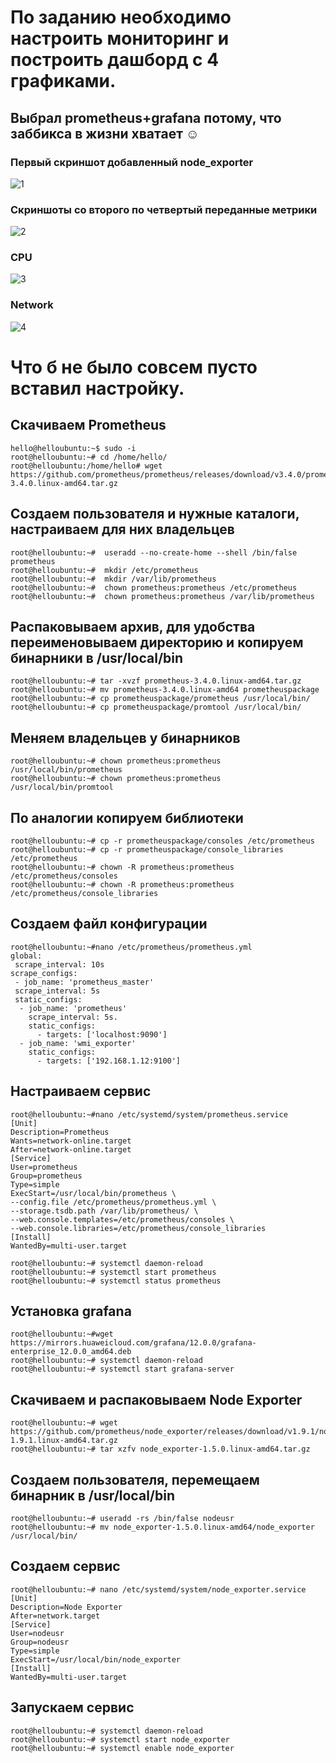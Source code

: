 # По заданию необходимо настроить мониторинг и построить дашборд с 4 графиками.
## Выбрал prometheus+grafana потому, что заббикса в жизни хватает ☺ 

### Первый скриншот добавленный node_exporter
![1](screen/1.png)
### Скриншоты со второго по четвертый переданные метрики 
![2](screen/2.png)
### CPU
![3](screen/3.png)
### Network
![4](screen/4.png)

# Что б не было совсем пусто вставил настройку. 
## Cкачиваем Prometheus
```
hello@helloubuntu:~$ sudo -i
root@helloubuntu:~# cd /home/hello/
root@helloubuntu:/home/hello# wget https://github.com/prometheus/prometheus/releases/download/v3.4.0/prometheus-3.4.0.linux-amd64.tar.gz
```
## Создаем пользователя и нужные каталоги, настраиваем для них владельцев
```
root@helloubuntu:~#  useradd --no-create-home --shell /bin/false prometheus
root@helloubuntu:~#  mkdir /etc/prometheus
root@helloubuntu:~#  mkdir /var/lib/prometheus
root@helloubuntu:~#  chown prometheus:prometheus /etc/prometheus
root@helloubuntu:~#  chown prometheus:prometheus /var/lib/prometheus
```
## Распаковываем архив, для удобства переименовываем директорию и копируем бинарники в /usr/local/bin
```
root@helloubuntu:~# tar -xvzf prometheus-3.4.0.linux-amd64.tar.gz
root@helloubuntu:~# mv prometheus-3.4.0.linux-amd64 prometheuspackage
root@helloubuntu:~# cp prometheuspackage/prometheus /usr/local/bin/
root@helloubuntu:~# cp prometheuspackage/promtool /usr/local/bin/
```
## Меняем владельцев у бинарников
```
root@helloubuntu:~# chown prometheus:prometheus /usr/local/bin/prometheus
root@helloubuntu:~# chown prometheus:prometheus /usr/local/bin/promtool
```
## По аналогии копируем библиотеки
```
root@helloubuntu:~# cp -r prometheuspackage/consoles /etc/prometheus
root@helloubuntu:~# cp -r prometheuspackage/console_libraries /etc/prometheus
root@helloubuntu:~# chown -R prometheus:prometheus /etc/prometheus/consoles
root@helloubuntu:~# chown -R prometheus:prometheus /etc/prometheus/console_libraries
```
## Создаем файл конфигурации
```
root@helloubuntu:~#nano /etc/prometheus/prometheus.yml
global:
 scrape_interval: 10s
scrape_configs:
 - job_name: 'prometheus_master'
 scrape_interval: 5s
 static_configs:
  - job_name: 'prometheus'
    scrape_interval: 5s.
    static_configs:
      - targets: ['localhost:9090']
  - job_name: 'wmi_exporter'
    static_configs:
      - targets: ['192.168.1.12:9100']
```
## Настраиваем сервис
```
root@helloubuntu:~#nano /etc/systemd/system/prometheus.service
[Unit]
Description=Prometheus
Wants=network-online.target
After=network-online.target
[Service]
User=prometheus
Group=prometheus
Type=simple
ExecStart=/usr/local/bin/prometheus \
--config.file /etc/prometheus/prometheus.yml \
--storage.tsdb.path /var/lib/prometheus/ \
--web.console.templates=/etc/prometheus/consoles \
--web.console.libraries=/etc/prometheus/console_libraries
[Install]
WantedBy=multi-user.target
```
```
root@helloubuntu:~# systemctl daemon-reload
root@helloubuntu:~# systemctl start prometheus
root@helloubuntu:~# systemctl status prometheus
```
## Установка grafana
```
root@helloubuntu:~#wget https://mirrors.huaweicloud.com/grafana/12.0.0/grafana-enterprise_12.0.0_amd64.deb
root@helloubuntu:~# systemctl daemon-reload
root@helloubuntu:~# systemctl start grafana-server
```
## Скачиваем и распаковываем Node Exporter
```
root@helloubuntu:~# wget https://github.com/prometheus/node_exporter/releases/download/v1.9.1/node_exporter-1.9.1.linux-amd64.tar.gz
root@helloubuntu:~# tar xzfv node_exporter-1.5.0.linux-amd64.tar.gz
```
## Создаем пользователя, перемещаем бинарник в /usr/local/bin
```
root@helloubuntu:~# useradd -rs /bin/false nodeusr
root@helloubuntu:~# mv node_exporter-1.5.0.linux-amd64/node_exporter /usr/local/bin/
```
## Создаем сервис
```
root@helloubuntu:~# nano /etc/systemd/system/node_exporter.service
[Unit]
Description=Node Exporter
After=network.target
[Service]
User=nodeusr
Group=nodeusr
Type=simple
ExecStart=/usr/local/bin/node_exporter
[Install]
WantedBy=multi-user.target
```
## Запускаем сервис
```
root@helloubuntu:~# systemctl daemon-reload
root@helloubuntu:~# systemctl start node_exporter
root@helloubuntu:~# systemctl enable node_exporter
```
